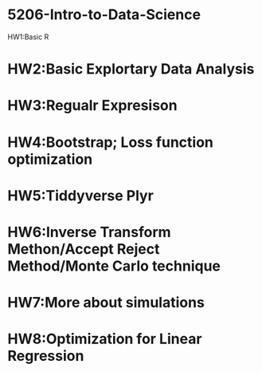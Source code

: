 # 5206-Intro-to-Data-Science
HW1:Basic R
# HW2:Basic Explortary Data Analysis
# HW3:Regualr Expresison
# HW4:Bootstrap; Loss function optimization 
# HW5:Tiddyverse Plyr
# HW6:Inverse Transform Methon/Accept Reject Method/Monte Carlo technique
# HW7:More about simulations
# HW8:Optimization for Linear Regression

